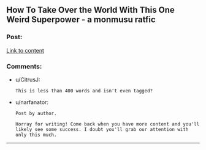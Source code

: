 ## How To Take Over the World With This One Weird Superpower - a monmusu ratfic

### Post:

[Link to content]()

### Comments:

- u/CitrusJ:
  ```
  This is less than 400 words and isn't even tagged?
  ```

- u/narfanator:
  ```
  Post by author.

  Horray for writing! Come back when you have more content and you'll likely see some success. I doubt you'll grab our attention with only this much.
  ```

---

